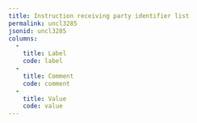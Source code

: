 ```yaml
---
title: Instruction receiving party identifier list
permalink: uncl3285
jsonid: uncl3285
columns:
  - 
    title: Label
    code: label
  - 
    title: Comment
    code: comment
  - 
    title: Value
    code: value
---
```

